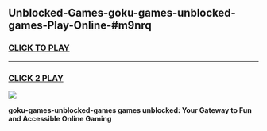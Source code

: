 
## Unblocked-Games-goku-games-unblocked-games-Play-Online-#m9nrq
<h3>
<a href="https://premium.freeplayer.one?title=goku-games-unblocked-games&ref=27F">CLICK TO PLAY</a></h3>
<hr>

<h3>
<a href="https://premium.freeplayer.one?title=goku-games-unblocked-games&ref=27F">CLICK 2 PLAY</a>
  
</h3>

<a href="https://premium.freeplayer.one?title=goku-games-unblocked-games&ref=27F"><img src="https://clearcache.store/games.png"></a>


**goku-games-unblocked-games games unblocked: Your Gateway to Fun and Accessible Online Gaming**
